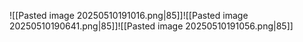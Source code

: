 ![[Pasted image 20250510191016.png|85]]![[Pasted image 20250510190641.png|85]]![[Pasted image 20250510191056.png|85]]
